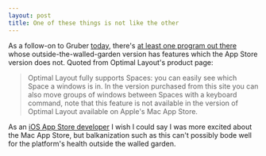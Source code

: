 ```yaml
---
layout: post
title: One of these things is not like the other
---
```


As a follow-on to Gruber [today](http://daringfireball.net/linked/2011/01/07/pixelmator), there's [at least one program out there](http://most-advantageous.com/optimal-layout/) whose outside-the-walled-garden version has features which the App Store version does not. Quoted from Optimal Layout's product page:

>Optimal Layout fully supports Spaces: you can easily see which Space a windows is in. In the version purchased from this site you can also move groups of windows between Spaces with a keyboard command, note that this feature is not available in the version of Optimal Layout available on Apple's Mac App Store.

As an [iOS App Store developer](http://bantapp.com) I wish I could say I was more excited about the Mac App Store, but balkanization such as this can't possibly bode well for the platform's health outside the walled garden. 
